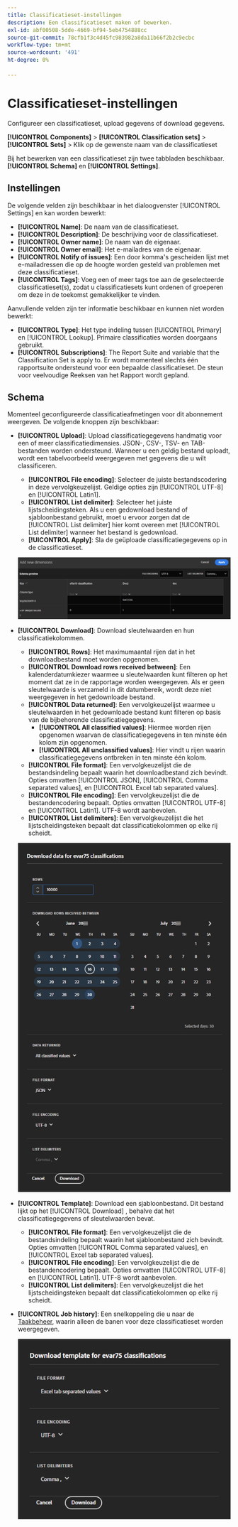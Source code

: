 ```yaml
---
title: Classificatieset-instellingen
description: Een classificatieset maken of bewerken.
exl-id: abf00508-5dde-4669-bf94-5eb4754888cc
source-git-commit: 78cfb1f3c4d45fc983982a8da11b66f2b2c9ecbc
workflow-type: tm+mt
source-wordcount: '491'
ht-degree: 0%

---
```


# Classificatieset-instellingen

Configureer een classificatieset, upload gegevens of download gegevens.

**[!UICONTROL Components]** > **[!UICONTROL Classification sets]** > **[!UICONTROL Sets]** > Klik op de gewenste naam van de classificatieset

Bij het bewerken van een classificatieset zijn twee tabbladen beschikbaar. **[!UICONTROL Schema]** en **[!UICONTROL Settings]**.

## Instellingen

De volgende velden zijn beschikbaar in het dialoogvenster [!UICONTROL Settings] en kan worden bewerkt:

* **[!UICONTROL Name]**: De naam van de classificatieset.
* **[!UICONTROL Description]**: De beschrijving voor de classificatieset.
* **[!UICONTROL Owner name]**: De naam van de eigenaar.
* **[!UICONTROL Owner email]**: Het e-mailadres van de eigenaar.
* **[!UICONTROL Notify of issues]**: Een door komma&#39;s gescheiden lijst met e-mailadressen die op de hoogte worden gesteld van problemen met deze classificatieset.
* **[!UICONTROL Tags]**: Voeg een of meer tags toe aan de geselecteerde classificatieset(s), zodat u classificatiesets kunt ordenen of groeperen om deze in de toekomst gemakkelijker te vinden.

Aanvullende velden zijn ter informatie beschikbaar en kunnen niet worden bewerkt:

* **[!UICONTROL Type]**: Het type indeling tussen [!UICONTROL Primary] en [!UICONTROL Lookup]. Primaire classificaties worden doorgaans gebruikt.
* **[!UICONTROL Subscriptions]**: The Report Suite and variable that the Classification Set is apply to. Er wordt momenteel slechts één rapportsuite ondersteund voor een bepaalde classificatieset. De steun voor veelvoudige Reeksen van het Rapport wordt gepland.

## Schema

Momenteel geconfigureerde classificatieafmetingen voor dit abonnement weergeven. De volgende knoppen zijn beschikbaar:

* **[!UICONTROL Upload]**: Upload classificatiegegevens handmatig voor een of meer classificatiedimensies. JSON-, CSV-, TSV- en TAB-bestanden worden ondersteund. Wanneer u een geldig bestand uploadt, wordt een tabelvoorbeeld weergegeven met gegevens die u wilt classificeren.
   * **[!UICONTROL File encoding]**: Selecteer de juiste bestandscodering in deze vervolgkeuzelijst. Geldige opties zijn [!UICONTROL UTF-8] en [!UICONTROL Latin1].
   * **[!UICONTROL List delimiter]**: Selecteer het juiste lijstscheidingsteken. Als u een gedownload bestand of sjabloonbestand gebruikt, moet u ervoor zorgen dat de [!UICONTROL List delimiter] hier komt overeen met [!UICONTROL List delimiter] wanneer het bestand is gedownload.
   * **[!UICONTROL Apply]**: Sla de geüploade classificatiegegevens op in de classificatieset.

   ![Uploaden van classificatieset](../assets/classification-set-upload.png)

* **[!UICONTROL Download]**: Download sleutelwaarden en hun classificatiekolommen.
   * **[!UICONTROL Rows]**: Het maximumaantal rijen dat in het downloadbestand moet worden opgenomen.
   * **[!UICONTROL Download rows received between]**: Een kalenderdatumkiezer waarmee u sleutelwaarden kunt filteren op het moment dat ze in de rapportage worden weergegeven. Als er geen sleutelwaarde is verzameld in dit datumbereik, wordt deze niet weergegeven in het gedownloade bestand.
   * **[!UICONTROL Data returned]**: Een vervolgkeuzelijst waarmee u sleutelwaarden in het gedownloade bestand kunt filteren op basis van de bijbehorende classificatiegegevens.
      * **[!UICONTROL All classified values]**: Hiermee worden rijen opgenomen waarvan de classificatiegegevens in ten minste één kolom zijn opgenomen.
      * **[!UICONTROL All unclassified values]**: Hier vindt u rijen waarin classificatiegegevens ontbreken in ten minste één kolom.
   * **[!UICONTROL File format]**: Een vervolgkeuzelijst die de bestandsindeling bepaalt waarin het downloadbestand zich bevindt. Opties omvatten [!UICONTROL JSON], [!UICONTROL Comma separated values], en [!UICONTROL Excel tab separated values].
   * **[!UICONTROL File encoding]**: Een vervolgkeuzelijst die de bestandencodering bepaalt. Opties omvatten [!UICONTROL UTF-8] en [!UICONTROL Latin1]. UTF-8 wordt aanbevolen.
   * **[!UICONTROL List delimiters]**: Een vervolgkeuzelijst die het lijstscheidingsteken bepaalt dat classificatiekolommen op elke rij scheidt.

   ![Downloaden van classificatieset](../assets/classification-set-download.png)

* **[!UICONTROL Template]**: Download een sjabloonbestand. Dit bestand lijkt op het [!UICONTROL Download] , behalve dat het classificatiegegevens of sleutelwaarden bevat.
   * **[!UICONTROL File format]**: Een vervolgkeuzelijst die de bestandsindeling bepaalt waarin het sjabloonbestand zich bevindt. Opties omvatten [!UICONTROL Comma separated values], en [!UICONTROL Excel tab separated values].
   * **[!UICONTROL File encoding]**: Een vervolgkeuzelijst die de bestandencodering bepaalt. Opties omvatten [!UICONTROL UTF-8] en [!UICONTROL Latin1]. UTF-8 wordt aanbevolen.
   * **[!UICONTROL List delimiters]**: Een vervolgkeuzelijst die het lijstscheidingsteken bepaalt dat classificatiekolommen op elke rij scheidt.
* **[!UICONTROL Job history]**: Een snelkoppeling die u naar de [Taakbeheer](job-manager.md), waarin alleen de banen voor deze classificatieset worden weergegeven.

   ![Classificatieset-sjabloon](../assets/classification-set-template.png)
